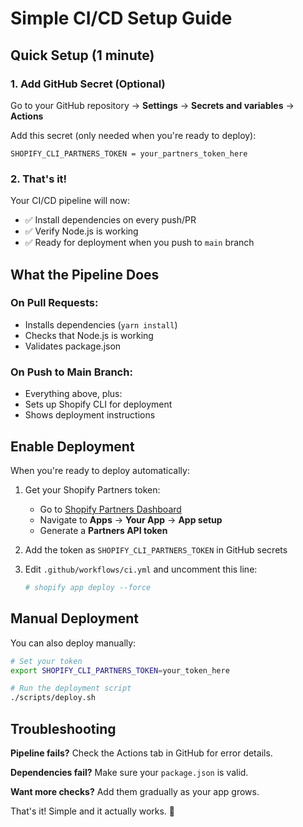 # Simple CI/CD Setup Guide

## Quick Setup (1 minute)

### 1. Add GitHub Secret (Optional)

Go to your GitHub repository → **Settings** → **Secrets and variables** → **Actions**

Add this secret (only needed when you're ready to deploy):
```
SHOPIFY_CLI_PARTNERS_TOKEN = your_partners_token_here
```

### 2. That's it!

Your CI/CD pipeline will now:
- ✅ Install dependencies on every push/PR
- ✅ Verify Node.js is working
- ✅ Ready for deployment when you push to `main` branch

## What the Pipeline Does

### On Pull Requests:
- Installs dependencies (`yarn install`)
- Checks that Node.js is working
- Validates package.json

### On Push to Main Branch:
- Everything above, plus:
- Sets up Shopify CLI for deployment
- Shows deployment instructions

## Enable Deployment

When you're ready to deploy automatically:

1. Get your Shopify Partners token:
   - Go to [Shopify Partners Dashboard](https://partners.shopify.com/)
   - Navigate to **Apps** → **Your App** → **App setup**
   - Generate a **Partners API token**

2. Add the token as `SHOPIFY_CLI_PARTNERS_TOKEN` in GitHub secrets

3. Edit `.github/workflows/ci.yml` and uncomment this line:
   ```yaml
   # shopify app deploy --force
   ```

## Manual Deployment

You can also deploy manually:

```bash
# Set your token
export SHOPIFY_CLI_PARTNERS_TOKEN=your_token_here

# Run the deployment script
./scripts/deploy.sh
```

## Troubleshooting

**Pipeline fails?** Check the Actions tab in GitHub for error details.

**Dependencies fail?** Make sure your `package.json` is valid.

**Want more checks?** Add them gradually as your app grows.

That's it! Simple and it actually works. 🚀 